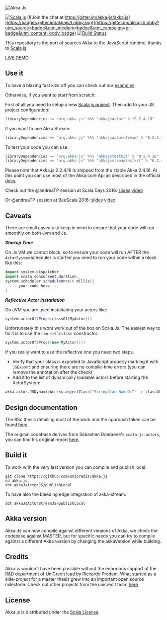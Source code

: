 ![Akka.Js](https://raw.githubusercontent.com/unicredit/akka.js/merge-js/logo/akkajs.png)

[![Scala.js](https://www.scala-js.org/assets/badges/scalajs-0.6.8.svg)](https://www.scala-js.org)
[![Join the chat at https://gitter.im/akka-js/akka.js](https://badges.gitter.im/akkajs/Lobby.svg)](https://gitter.im/akkajs/Lobby?utm_source=badge&utm_medium=badge&utm_campaign=pr-badge&utm_content=body_badge)
[![Build Status](https://travis-ci.org/akka-js/akka.js.svg?branch=master)](https://travis-ci.org/akka-js/akka.js)

This repository is the port of sources Akka to the JavaScript runtime, thanks to [Scala.js](http://scala-js.org)

[LIVE DEMO](http://akka-js.org)

## Use it

To have a blazing fast kick off you can check out our [examples](https://github.com/unicredit/akka.js-examples).

Otherwise, if you want to start from scratch:

First of all you need to setup a new [Scala.js project](https://www.scala-js.org/doc/project/).
Then add to your JS project configuration:
```scala
libraryDependencies += "org.akka-js" %%% "akkajsactor" % "0.2.4.16"
```

If you want to use Akka Stream:
```scala
libraryDependencies += "org.akka-js" %%% "akkajsactorstream" % "0.2.4.16"
```

To test your code you can use:
```scala
libraryDependencies += "org.akka-js" %%% "akkajstestkit" % "0.2.4.16"
libraryDependencies += "org.akka-js" %%% "akkajsstreamtestkit" % "0.2.4.16"
```


Please note that Akka.js 0.2.4.16 is shipped from the stable Akka 2.4.16.
At this point you can use most of the Akka core Api as described in the official [docs](http://doc.akka.io/docs/akka/2.4.16/scala.html).

Check out the @andreaTP session at Scala Days 2016:
[slides](https://github.com/andreaTP/sd2016.git)
[video](https://youtu.be/OCbuOc1GRP8)

Or @andreaTP session at BeeScala 2016:
[slides](https://github.com/andreaTP/beescala.git)
[video](https://youtu.be/pO1rY5780Mg)

## Caveats

There are small caveats to keep in mind to ensure that your code will run smoothly on both Jvm and Js.

***Startup Time***

On Js VM we cannot block, so to ensure your code will run AFTER the ```ActorSystem``` scheduler is started you need to run your code within a block like this:
```scala
import system.dispatcher
import scala.concurrent.duration._
system.scheduler.scheduleOnce(0 millis){
  ... your code here ...
}
```

***Reflective Actor Instatiation***

On JVM you are used instatiating your actors like:
```scala
system.actorOf(Props(classOf[MyActor]))
```
Unfortunately this wont work out of the box on Scala.Js.
The easiest way to fix it is to use the ```non-reflective``` constructor:
```scala
system.actorOf(Props(new MyActor()))
```
If you really want to use the reflective one you need two steps.

  - Verify that your class is exported to JavaScript properly marking it with ```JSExport``` and ensuring there are no compile-time errors (you can remove the annotation after the check)
  - Add it to the list of dynamically loadable actors before starting the ActorSystem:
  ```scala
  akka.actor.JSDynamicAccess.injectClass("StringClassNameOfT" -> classOf[T])
  ```

## Design documentation

The BSc thesis detailing most of the work and the approach taken can be found [here](../../blob/merge-js/pdf/thesis.pdf)

The original codebase derives from Sébastien Doeraene's `scala-js-actors`, you can find his original report [here](http://lampwww.epfl.ch/~doeraene/scalajs-actors-design.pdf).

## Build it

To work with the very last version you can compile and publish local:
```
git clone https://github.com/unicredit/akka.js
cd akka.js
sbt akkaJsActorJS/publishLocal
```
To have also the bleeding edge integration of akka-stream:
```
sbt akkaJsActorStreamJS/publishLocal
```

## Akka version

Akka.Js can now compile against different versions of Akka, we check the codebase against MASTER,
but for specific needs you can try to compile against a different Akka version by changing the akkaVersion while building.

## Credits

Akka.js wouldn't have been possible without the enormous support of the R&D department of UniCredit lead by Riccardo Prodam. What started as a side-project for a master thesis grew into an important open source milestone.
Check out other projects from the unicredit team [here](https://github.com/unicredit)

## License

Akka.js is distributed under the
[Scala License](http://www.scala-lang.org/license.html).
